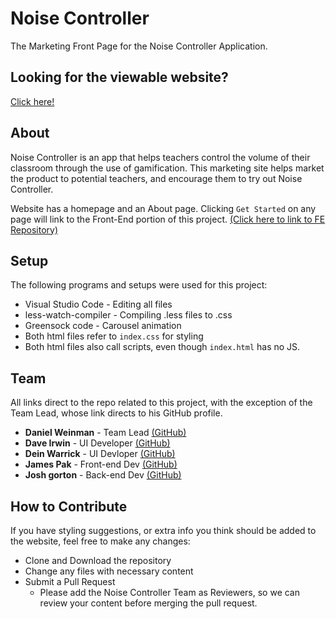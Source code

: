 # Noise Controller

The Marketing Front Page for the Noise Controller Application.

## Looking for the viewable website?

[Click here!](https://thenoisecontroller.netlify.com/)

## About

Noise Controller is an app that helps teachers control the volume of their classroom through the use of gamification. This marketing site helps market the product to potential teachers, and encourage them to try out Noise Controller.

Website has a homepage and an About page. Clicking `Get Started` on any page will link to the Front-End portion of this project. [(Click here to link to FE Repository)](https://github.com/noise-controller-0520/noise-controller-0520-FE/tree/master/noise_controller)

## Setup

The following programs and setups were used for this project:
* Visual Studio Code - Editing all files
* less-watch-compiler - Compiling .less files to .css
* Greensock code - Carousel animation
* Both html files refer to `index.css` for styling
* Both html files also call scripts, even though `index.html` has no JS.

## Team

All links direct to the repo related to this project, with the exception of the Team Lead, whose link directs to his GitHub profile.
* **Daniel Weinman** - Team Lead [(GitHub)](https://github.com/notontilt09)
* **Dave Irwin** - UI Developer [(GitHub)](https://github.com/noise-controller-0520/noise-controller-0520-UI-Dave)
* **Dein Warrick** - UI Devloper [(GitHub)](#About)
* **James Pak** - Front-end Dev [(GitHub)](https://github.com/noise-controller-0520/noise-controller-0520-FE/tree/master/noise_controller)
* **Josh gorton** - Back-end Dev [(GitHub)](https://github.com/noise-controller-0520/Noise-Controller-0520-BE)

## How to Contribute

If you have styling suggestions, or extra info you think should be added to the website, feel free to make any changes:
* Clone and Download the repository
* Change any files with necessary content
* Submit a Pull Request 
  * Please add the Noise Controller Team as Reviewers, so we can review your content before merging the pull request.